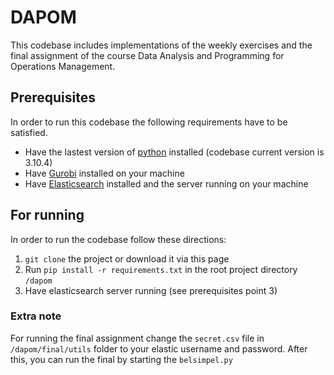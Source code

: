 # DAPOM
This codebase includes implementations of the weekly exercises and the final assignment of the course Data Analysis and Programming for Operations Management. 

## Prerequisites
In order to run this codebase the following requirements have to be satisfied.

- Have the lastest version of [python](https://www.python.org/) installed (codebase current version is 3.10.4) 
- Have [Gurobi](https://www.gurobi.com) installed on your machine
- Have [Elasticsearch](https://www.elastic.co/) installed and the server running on your machine

## For running
In order to run the codebase follow these directions:
1. `git clone` the project or download it via this page
2. Run `pip install -r requirements.txt` in the root project directory `/dapom`
3. Have elasticsearch server running (see prerequisites point 3)

### Extra note 
For running the final assignment change the `secret.csv` file in `/dapom/final/utils` folder to your elastic username and password. After this, you can run the final by starting the `belsimpel.py`